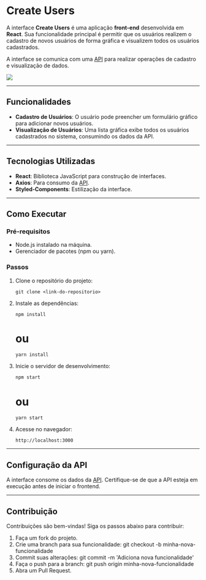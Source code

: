 # Create Users

A interface **Create Users** é uma aplicação **front-end** desenvolvida em **React**. Sua funcionalidade principal é permitir que os usuários realizem o cadastro de novos usuários de forma gráfica e visualizem todos os usuários cadastrados. 

A interface se comunica com uma [API](https://github.com/luigieterovik/create-users-backend) para realizar operações de cadastro e visualização de dados.

<img src="https://i.imgur.com/QhJEgBd.png">

---

## Funcionalidades

- **Cadastro de Usuários**: O usuário pode preencher um formulário gráfico para adicionar novos usuários.
- **Visualização de Usuários**: Uma lista gráfica exibe todos os usuários cadastrados no sistema, consumindo os dados da API.

---

## Tecnologias Utilizadas

- **React**: Biblioteca JavaScript para construção de interfaces.
- **Axios**: Para consumo da [API](https://github.com/luigieterovik/create-users-backend).
- **Styled-Components**: Estilização da interface.

---

## Como Executar

### Pré-requisitos
- Node.js instalado na máquina.
- Gerenciador de pacotes (npm ou yarn).

### Passos
1. Clone o repositório do projeto:
   ```
   git clone <link-do-repositorio>
   ```
3. Instale as dependências:
   ```
   npm install
   ```
   # ou
   ```
   yarn install
   ```
5. Inicie o servidor de desenvolvimento:
   ```
   npm start
   ```
   # ou
   ```
   yarn start
   ```
7. Acesse no navegador:
   ```
   http://localhost:3000
   ```
---

## Configuração da API

A interface consome os dados da [API](https://github.com/luigieterovik/create-users-backend). Certifique-se de que a API esteja em execução antes de iniciar o frontend.

---

## Contribuição

Contribuições são bem-vindas! Siga os passos abaixo para contribuir:

1. Faça um fork do projeto.
2. Crie uma branch para sua funcionalidade:
   git checkout -b minha-nova-funcionalidade
3. Commit suas alterações:
   git commit -m 'Adiciona nova funcionalidade'
4. Faça o push para a branch:
   git push origin minha-nova-funcionalidade
5. Abra um Pull Request.
